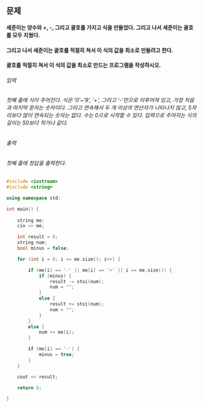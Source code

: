 ## 문제
#### 세준이는 양수와 +, -, 그리고 괄호를 가지고 식을 만들었다. 그리고 나서 세준이는 괄호를 모두 지웠다.

#### 그리고 나서 세준이는 괄호를 적절히 쳐서 이 식의 값을 최소로 만들려고 한다.

#### 괄호를 적절히 쳐서 이 식의 값을 최소로 만드는 프로그램을 작성하시오.

###### 입력
###### 첫째 줄에 식이 주어진다. 식은 ‘0’~‘9’, ‘+’, 그리고 ‘-’만으로 이루어져 있고, 가장 처음과 마지막 문자는 숫자이다. 그리고 연속해서 두 개 이상의 연산자가 나타나지 않고, 5자리보다 많이 연속되는 숫자는 없다. 수는 0으로 시작할 수 있다. 입력으로 주어지는 식의 길이는 50보다 작거나 같다.

###### 출력
###### 첫째 줄에 정답을 출력한다.

```c++
#include <iostream>
#include <string>

using namespace std;

int main() {
	
    string me;
    cin >> me;

    int result = 0;
    string num;
    bool minus = false;

    for (int i = 0; i <= me.size(); i++) {

        if (me[i] == '-' || me[i] == '+' || i == me.size()) {
            if (minus) {
                result -= stoi(num);
                num = "";
            }
            else {
                result += stoi(num);
                num = "";
            }
        }
        else {
            num += me[i];
        }

        if (me[i] == '-') {
            minus = true;
        }
    }

    cout << result;

	return 0;

}

```
